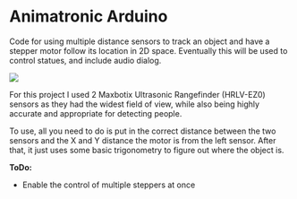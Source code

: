 # Animatronic Arduino
Code for using multiple distance sensors to track an object and have a stepper motor follow its location in 2D space. Eventually this will be used to control statues, and include audio dialog.

![](http://i.imgur.com/R5bjzA3.jpg?1)

For this project I used 2 Maxbotix Ultrasonic Rangefinder (HRLV-EZ0) sensors as they had the widest field of view, while also being highly accurate and appropriate for detecting people.

To use, all you need to do is put in the correct distance between the two sensors and the X and Y distance the motor is from the left sensor. After that, it just uses some basic trigonometry to figure out where the object is.

**ToDo:**
 - Enable the control of multiple steppers at once
